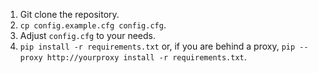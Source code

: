 1. Git clone the repository.
2. `cp config.example.cfg config.cfg`.
3. Adjust `config.cfg` to your needs.
4. `pip install -r requirements.txt` or, if you are behind a proxy, 
   `pip --proxy http://yourproxy install -r requirements.txt`.
